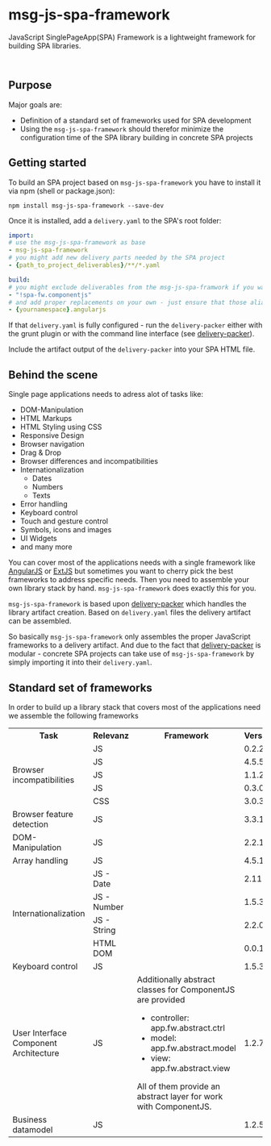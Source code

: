 # msg-js-spa-framework

JavaScript SinglePageApp(SPA) Framework is a lightweight framework for building SPA libraries.

<p/>
<img src="https://nodei.co/npm/msg-js-spa-framework.png?downloads=true&stars=true" alt=""/>

<p/>
<img src="https://david-dm.org/msg-systems/msg-js-spa-framework.png" alt=""/>

## Purpose
Major goals are:

- Definition of a standard set of frameworks used for SPA development
- Using the `msg-js-spa-framework` should therefor minimize the configuration time of the SPA library building in concrete SPA projects    

## Getting started

To build an SPA project based on `msg-js-spa-framework` you have to install it via npm (shell or package.json):

```shell
npm install msg-js-spa-framework --save-dev
```

Once it is installed, add a `delivery.yaml` to the SPA's root folder:

```yaml
import:
# use the msg-js-spa-framework as base
- msg-js-spa-framework
# you might add new delivery parts needed by the SPA project
- {path_to_project_deliverables}/**/*.yaml

build:
# you might exclude deliverables from the msg-js-spa-framwork if you want/have to (note they all start with spa-fw.)
- "!spa-fw.componentjs"
# and add proper replacements on your own - just ensure that those alias names are registered
- {yournamespace}.angularjs
```

If that `delivery.yaml` is fully configured - run the `delivery-packer` either with the grunt plugin or with the command line interface (see [delivery-packer](https://github.com/msg-systems/delivery-packer)).

Include the artifact output of the `delivery-packer` into your SPA HTML file.

## Behind the scene
Single page applications needs to adress alot of tasks like:

- DOM-Manipulation
- HTML Markups
- HTML Styling using CSS
- Responsive Design
- Browser navigation
- Drag & Drop
- Browser differences and incompatibilities
- Internationalization
	- Dates
	- Numbers
	- Texts
- Error handling
- Keyboard control
- Touch and gesture control
- Symbols, icons and images
- UI Widgets
- and many more

You can cover most of the applications needs with a single framework like [AngularJS](https://angularjs.org/) or [ExtJS](https://www.sencha.com/products/extjs/#overview) but sometimes you want to cherry pick the best frameworks to address specific needs. Then you need to assemble your own library stack by hand. `msg-js-spa-framework` does exactly this for you.

`msg-js-spa-framework` is based upon [delivery-packer](https://github.com/msg-systems/delivery-packer) which handles the library artifact creation. Based on `delivery.yaml` files the delivery artifact can be assembled.

So basically `msg-js-spa-framework` only assembles the proper JavaScript frameworks to a delivery artifact. And due to the fact that [delivery-packer](https://github.com/msg-systems/delivery-packer) is modular - concrete SPA projects can take use of `msg-js-spa-framework` by simply importing it into their `delivery.yaml`.
 
## Standard set of frameworks 
In order to build up a library stack that covers most of the applications need we assemble the following frameworks
<table style="width:100%">
<tbody>
  <tr>
	<th>Task</th>
	<th>Relevanz</th>
	<th>Framework</th>
	<th>Version</th>
  </tr>
  <tr>
	<td rowspan="5">Browser incompatibilities</td>
	<td>JS</td>	
	<td><a href='https://www.npmjs.com/package/console-polyfill'><img src="https://nodei.co/npm/console-polyfill.png?downloads=true&stars=true" alt=""/></a></td>
	<td>0.2.2</td>
  </tr>
  <tr>
	<td>JS</td>	
	<td><a href='https://www.npmjs.com/package/es5-shim'><img src="https://nodei.co/npm/es5-shim.png?downloads=true&stars=true" alt=""/></a></td>
	<td>4.5.5</td>
  </tr>
  <tr>
	<td>JS</td>	
	<td><a href='https://www.npmjs.com/package/json-js'><img src="https://nodei.co/npm/json-js.png?downloads=true&stars=true" alt=""/></a></td>
	<td>1.1.2</td>
  </tr>
  <tr>
	<td>JS</td>	
	<td><a href='https://www.npmjs.com/package/Base64'><img src="https://nodei.co/npm/Base64.png?downloads=true&stars=true" alt=""/></a></td>
	<td>0.3.0</td>
  </tr>
  <tr>
	<td>CSS</td>	
	<td><a href='https://www.npmjs.com/package/normalize.css'><img src="https://nodei.co/npm/normalize.css.png?downloads=true&stars=true" alt=""/></a></td>
	<td>3.0.3</td>
  </tr>
  <tr>
	<td>Browser feature detection</td>
	<td>JS</td>
	<td><a href='https://www.npmjs.com/package/modernizr'><img src="https://nodei.co/npm/modernizr.png?downloads=true&stars=true" alt=""/></a></td>
	<td>3.3.1</td>
  </tr>
  <tr>
	<td>DOM-Manipulation</td>
	<td>JS</td>
	<td><a href='https://www.npmjs.com/package/jquery'><img src="https://nodei.co/npm/jquery.png?downloads=true&stars=true" alt=""/></a></td>
	<td>2.2.1</td>
  </tr>
  <tr>
	<td>Array handling</td>
	<td>JS</td>
	<td><a href='https://www.npmjs.com/package/lodash'><img src="https://nodei.co/npm/lodash.png?downloads=true&stars=true" alt=""/></a></td>
	<td>4.5.1</td>
  </tr>
  <tr>
	<td rowspan="4">Internationalization</td>
	<td>JS - Date</td>
	<td><a href='https://www.npmjs.com/package/moment'><img src="https://nodei.co/npm/moment.png?downloads=true&stars=true" alt=""/></a></td>
	<td>2.11.2</td>
  </tr>
  <tr>
	<td>JS - Number</td>
	<td><a href='https://www.npmjs.com/package/numeral'><img src="https://nodei.co/npm/numeral.png?downloads=true&stars=true" alt=""/></a></td>
	<td>1.5.3</td>
  </tr>
  <tr>
	<td>JS - String</td>
	<td><a href='https://www.npmjs.com/package/i18next'><img src="https://nodei.co/npm/i18next.png?downloads=true&stars=true" alt=""/></a></td>
	<td>2.2.0</td>
  </tr>
  <tr>
	<td>HTML DOM</td>
	<td><a href='https://www.npmjs.com/package/jquery-i18next'><img src="https://nodei.co/npm/jquery-i18next.png?downloads=true&stars=true" alt=""/></a></td>
	<td>0.0.14</td>
  </tr>
  <tr>
	<td>Keyboard control</td>
	<td>JS</td>
	<td><a href='https://www.npmjs.com/package/mousetrap'><img src="https://nodei.co/npm/mousetrap.png?downloads=true&stars=true" alt=""/></a></td>
	<td>1.5.3</td>
  </tr>
  <tr>
	<td>User Interface Component Architecture</td>
	<td>JS</td>
	<td><a href='https://www.npmjs.com/package/componentjs'><img src="https://nodei.co/npm/componentjs.png?downloads=true&stars=true" alt=""/></a><br>
	Additionally abstract classes for ComponentJS are provided<br>
	<ul>
	<li>controller: app.fw.abstract.ctrl</li>
	<li>model: app.fw.abstract.model</li>
	<li>view: app.fw.abstract.view</li>
	</ul>
	All of them provide an abstract layer for work with ComponentJS.
	</td>
	<td>1.2.7</td>
  </tr>
  <tr>
	<td>Business datamodel</td>
	<td>JS</td>
	<td><a href='https://www.npmjs.com/package/datamodeljs'><img src="https://nodei.co/npm/datamodeljs.png?downloads=true&stars=true" alt=""/></a></td>
	<td>1.2.5</td>
  </tr>
</tbody>
</table>